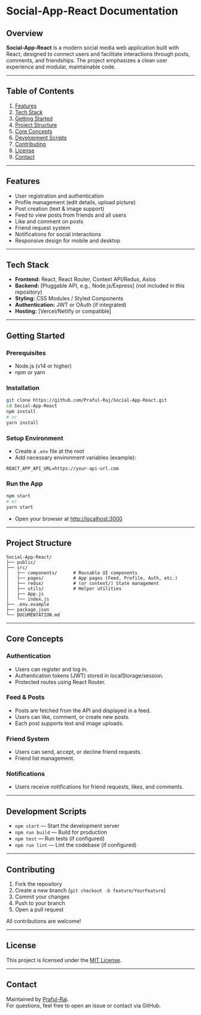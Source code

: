# Social-App-React Documentation

## Overview

**Social-App-React** is a modern social media web application built with React, designed to connect users and facilitate interactions through posts, comments, and friendships. The project emphasizes a clean user experience and modular, maintainable code.

---

## Table of Contents

1. [Features](#features)
2. [Tech Stack](#tech-stack)
3. [Getting Started](#getting-started)
4. [Project Structure](#project-structure)
5. [Core Concepts](#core-concepts)
6. [Development Scripts](#development-scripts)
7. [Contributing](#contributing)
8. [License](#license)
9. [Contact](#contact)

---

## Features

- User registration and authentication
- Profile management (edit details, upload picture)
- Post creation (text & image support)
- Feed to view posts from friends and all users
- Like and comment on posts
- Friend request system
- Notifications for social interactions
- Responsive design for mobile and desktop

---

## Tech Stack

- **Frontend:** React, React Router, Context API/Redux, Axios
- **Backend:** [Pluggable API, e.g., Node.js/Express] (not included in this repository)
- **Styling:** CSS Modules / Styled Components
- **Authentication:** JWT or OAuth (if integrated)
- **Hosting:** [Vercel/Netlify or compatible]

---

## Getting Started

### Prerequisites

- Node.js (v14 or higher)
- npm or yarn

### Installation

```bash
git clone https://github.com/Praful-Raj/Social-App-React.git
cd Social-App-React
npm install
# or
yarn install
```

### Setup Environment

- Create a `.env` file at the root
- Add necessary environment variables (example):

```env
REACT_APP_API_URL=https://your-api-url.com
```

### Run the App

```bash
npm start
# or
yarn start
```

- Open your browser at [http://localhost:3000](http://localhost:3000)

---

## Project Structure

```
Social-App-React/
├── public/
├── src/
│   ├── components/      # Reusable UI components
│   ├── pages/           # App pages (Feed, Profile, Auth, etc.)
│   ├── redux/           # (or context/) State management
│   ├── utils/           # Helper utilities
│   ├── App.js
│   └── index.js
├── .env.example
├── package.json
└── DOCUMENTATION.md
```

---

## Core Concepts

### Authentication

- Users can register and log in.
- Authentication tokens (JWT) stored in localStorage/session.
- Protected routes using React Router.

### Feed & Posts

- Posts are fetched from the API and displayed in a feed.
- Users can like, comment, or create new posts.
- Each post supports text and image uploads.

### Friend System

- Users can send, accept, or decline friend requests.
- Friend list management.

### Notifications

- Users receive notifications for friend requests, likes, and comments.

---

## Development Scripts

- `npm start` — Start the development server
- `npm run build` — Build for production
- `npm test` — Run tests (if configured)
- `npm run lint` — Lint the codebase (if configured)

---

## Contributing

1. Fork the repository
2. Create a new branch (`git checkout -b feature/YourFeature`)
3. Commit your changes
4. Push to your branch
5. Open a pull request

All contributions are welcome!

---

## License

This project is licensed under the [MIT License](LICENSE).

---

## Contact

Maintained by [Praful-Raj](https://github.com/Praful-Raj).  
For questions, feel free to open an issue or contact via GitHub.
